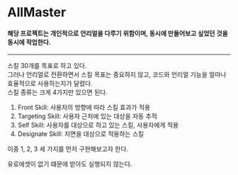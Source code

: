 # AllMaster
 
#### 해당 프로젝트는 개인적으로 언리얼을 다루기 위함이며, 동시에 만들어보고 싶었던 것을 동시에 작업한다.
---
스킬 30개를 목표로 하고 있다.  
그러나 언리얼로 전환하면서 스킬 목표는 중요하지 않고, 코드와 언리얼 기능을 얼마나 효율적으로 사용하는지가 달렸다.   
스킬 종류는 크게 4가지만 있으면 된다.   
1. Front Skill: 사용자의 방향에 따라 스킬 효과가 적용
2. Targeting Skill: 사용자 근처에 있는 대상을 자동 추적
3. Self Skill: 사용자를 대상으로 하고 있는 스킬, 사용자에게 적용
4. Designate Skill: 지면을 대상으로 적용하는 스킬

이중 1, 2, 3  세 가지를 먼저 구현해보고자 한다.

유로에셋이 없기 떄문에 받아도 실행되지 않는다.

